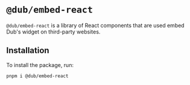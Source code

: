 # `@dub/embed-react`

`@dub/embed-react` is a library of React components that are used embed Dub's widget on third-party websites.

## Installation

To install the package, run:

```bash
pnpm i @dub/embed-react
```

